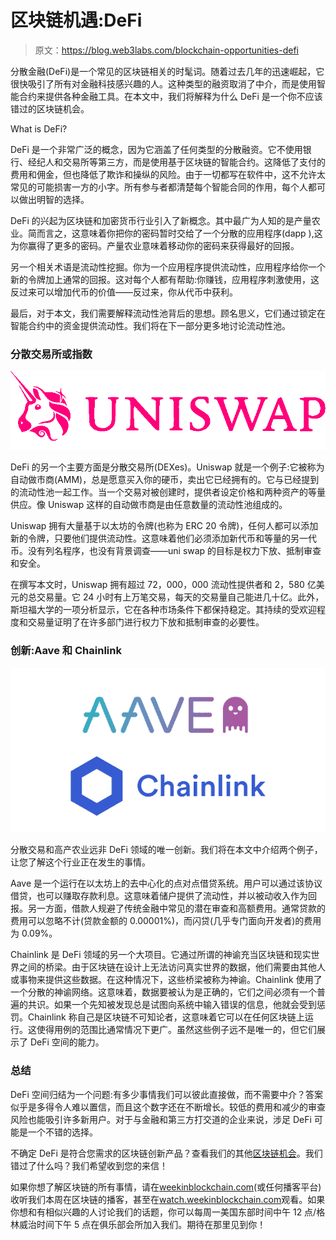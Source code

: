 # 区块链机遇:DeFi

> 原文：<https://blog.web3labs.com/blockchain-opportunities-defi>

分散金融(DeFi)是一个常见的区块链相关的时髦词。随着过去几年的迅速崛起，它很快吸引了所有对金融科技感兴趣的人。这种类型的融资取消了中介，而是使用智能合约来提供各种金融工具。在本文中，我们将解释为什么 DeFi 是一个你不应该错过的区块链机会。

What is DeFi?

DeFi 是一个非常广泛的概念，因为它涵盖了任何类型的分散融资。它不使用银行、经纪人和交易所等第三方，而是使用基于区块链的智能合约。这降低了支付的费用和佣金，但也降低了欺诈和操纵的风险。由于一切都写在软件中，这不允许太常见的可能损害一方的小字。所有参与者都清楚每个智能合同的作用，每个人都可以做出明智的选择。

DeFi 的兴起为区块链和加密货币行业引入了新概念。其中最广为人知的是产量农业。简而言之，这意味着你把你的密码暂时交给了一个分散的应用程序(dapp ),这为你赢得了更多的密码。产量农业意味着移动你的密码来获得最好的回报。

另一个相关术语是流动性挖掘。你为一个应用程序提供流动性，应用程序给你一个新的令牌加上通常的回报。这对每个人都有帮助:你赚钱，应用程序刺激使用，这反过来可以增加代币的价值——反过来，你从代币中获利。

最后，对于本文，我们需要解释流动性池背后的思想。顾名思义，它们通过锁定在智能合约中的资金提供流动性。我们将在下一部分更多地讨论流动性池。

### **分散交易所或指数**

**![UniSwap](img/4d4b6015fda88ac55b6194a9ee33a33d.png)**

DeFi 的另一个主要方面是分散交易所(DEXes)。Uniswap 就是一个例子:它被称为自动做市商(AMM)，总是愿意买入你的硬币，卖出它已经拥有的。它与已经提到的流动性池一起工作。当一个交易对被创建时，提供者设定价格和两种资产的等量供应。像 Uniswap 这样的自动做市商是由任意数量的流动性池组成的。

Uniswap 拥有大量基于以太坊的令牌(也称为 ERC 20 令牌)，任何人都可以添加新的令牌，只要他们提供流动性。这意味着他们必须添加新代币和等量的另一代币。没有列名程序，也没有背景调查——uni swap 的目标是权力下放、抵制审查和安全。

在撰写本文时，Uniswap 拥有超过 72，000，000 流动性提供者和 2，580 亿美元的总交易量。它 24 小时有上万笔交易，每天的交易量自己能进几十亿。此外，斯坦福大学的一项分析显示，它在各种市场条件下都保持稳定。其持续的受欢迎程度和交易量证明了在许多部门进行权力下放和抵制审查的必要性。

### **创新:Aave 和 Chainlink**

**![Aave and Chainlink](img/a646e3b8dd7ecb2c604a5e66ff8739db.png)**

分散交易和高产农业远非 DeFi 领域的唯一创新。我们将在本文中介绍两个例子，让您了解这个行业正在发生的事情。

Aave 是一个运行在以太坊上的去中心化的点对点借贷系统。用户可以通过该协议借贷，也可以赚取存款利息。这意味着储户提供了流动性，并以被动收入作为回报。另一方面，借款人规避了传统金融中常见的潜在审查和高额费用。通常贷款的费用可以忽略不计(贷款金额的 0.00001%)，而闪贷(几乎专门面向开发者)的费用为 0.09%。

Chainlink 是 DeFi 领域的另一个大项目。它通过所谓的神谕充当区块链和现实世界之间的桥梁。由于区块链在设计上无法访问真实世界的数据，他们需要由其他人或事物来提供这些数据。在这种情况下，这些桥梁被称为神谕。Chainlink 使用了一个分散的神谕网络。这意味着，数据要被认为是正确的，它们之间必须有一个普遍的共识。如果一个先知被发现总是试图向系统中输入错误的信息，他就会受到惩罚。Chainlink 称自己是区块链不可知论者，这意味着它可以在任何区块链上运行。这使得用例的范围比通常情况下更广。虽然这些例子远不是唯一的，但它们展示了 DeFi 空间的能力。

### **总结**

DeFi 空间归结为一个问题:有多少事情我们可以彼此直接做，而不需要中介？答案似乎是多得令人难以置信，而且这个数字还在不断增长。较低的费用和减少的审查风险也能吸引许多新用户。对于与金融和第三方打交道的企业来说，涉足 DeFi 可能是一个不错的选择。

不确定 DeFi 是符合您需求的区块链创新产品？查看我们的其他[区块链机会](https://blog.web3labs.com/the-big-4-blockchain-opportunities)。我们错过了什么吗？我们希望收到您的来信！

如果你想了解区块链的所有事情，请在[weekinblockchain.com](https://www.weekinblockchain.com/)(或任何播客平台)收听我们本周在区块链的播客，甚至在[watch.weekinblockchain.com](https://www.youtube.com/playlist?list=PLqTg_CuyCcDgeuG5NNXivJdg80nxqyb1f)观看。如果你想和有相似兴趣的人讨论我们的话题，你可以每周一美国东部时间中午 12 点/格林威治时间下午 5 点在俱乐部会所加入我们。期待在那里见到你！